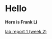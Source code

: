 # **Hello**
**Here is Frank Li**

[lab report 1 (week 2)](litianqing2887.github.io/cse15l-lab-reports/lab-report-1-week-2.html)

